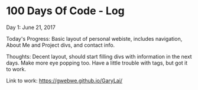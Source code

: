 # 100 Days Of Code - Log

Day 1: June 21, 2017 

Today's Progress: Basic layout of personal webiste, includes navigation, About Me and Project divs, and contact info.

Thoughts: Decent layout, should start filling divs with information in the next days. Make more eye popping too. Have a little trouble with <a> tags, but got it to work.

Link to work: https://gwebwe.github.io/GaryLai/
